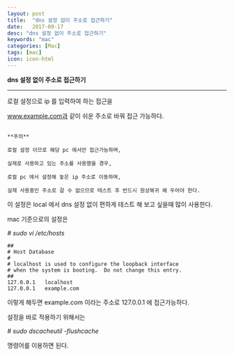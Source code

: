 ```yaml
---
layout: post
title:  "dns 설정 없이 주소로 접근하기"
date:   2017-09-17
desc: "dns 설정 없이 주소로 접근하기"
keywords: "mac"
categories: [Mac]
tags: [mac]
icon: icon-html
---
```


**dns 설정 없이 주소로 접근하기**

---

로컬 설정으로 ip 를 입력하여 하는 접근을

www.example.com과 같이 쉬운 주소로 바꿔 접근 가능하다.

```

**주의**

로컬 설정 이므로 해당 pc 에서만 접근가능하며,

실제로 사용하고 있는 주소를 사용했을 경우, 

로컬 pc 에서 설정해 놓은 ip 주소로 이동하며,

실제 사용중인 주소로 갈 수 없으므로 테스트 후 반드시 원상복귀 해 두어야 한다.

```

이 설정은 local 에서 dns 설정 없이 편하게 테스트 해 보고 싶을때 많이 사용한다.

mac 기준으로의 설정은

*# sudo vi /etc/hosts*

```
##
# Host Database
#
# localhost is used to configure the loopback interface
# when the system is booting.  Do not change this entry.
##
127.0.0.1 	localhost
127.0.0.1	example.com
```

이렇게 해두면 example.com 이라는 주소로 127.0.0.1 에 접근가능하다.

설정을 바로 적용하기 위해서는 

*# sudo dscacheutil -flushcache*

명령어를 이용하면 된다.



